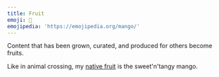 ```yaml
---
title: Fruit
emoji: 🥭
emojipedia: 'https://emojipedia.org/mango/'
---
```

Content that has been grown, curated, and produced for others become fruits. 

Like in animal crossing, my [native fruit](https://animalcrossing.fandom.com/wiki/Fruit#Native_Fruits) is the sweet'n'tangy mango. 
